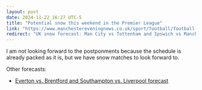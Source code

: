 ```yaml
---
layout: post
date: 2024-11-22 16:27 UTC-5
title: "Potential snow this weekend in the Premier League"
link: "https://www.manchestereveningnews.co.uk/sport/football/football-news/uk-snow-forecast-man-city-30426995"
redirect: "UK snow forecast: Man City vs Tottenham and Ipswich vs Manchester United weather latest"
---
```


I am not looking forward to the postponments because the schedule is already packed as it is, but we have snow matches to look forward to.

Other forecasts:

- [Everton vs. Brentford and Southampton vs. Liverpool forecast](https://www.msn.com/en-gb/news/newsliverpool/uk-snow-forecast-everton-vs-brentford-southampton-vs-liverpool-premier-league-postponement-latest/ar-AA1uz8y1)


